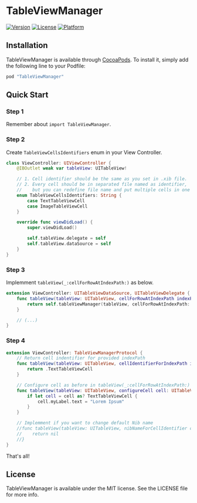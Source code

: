 # TableViewManager

[![Version](https://img.shields.io/cocoapods/v/TableViewManager.svg?style=flat)](http://cocoapods.org/pods/TableViewManager)
[![License](https://img.shields.io/cocoapods/l/TableViewManager.svg?style=flat)](http://cocoapods.org/pods/TableViewManager)
[![Platform](https://img.shields.io/cocoapods/p/TableViewManager.svg?style=flat)](http://cocoapods.org/pods/TableViewManager)

## Installation

TableViewManager is available through [CocoaPods](http://cocoapods.org). To install
it, simply add the following line to your Podfile:

```ruby
pod "TableViewManager"
```

## Quick Start

### Step 1

Remember about `import TableViewManager`.

### Step 2

Create `TableViewCellsIdentifiers` enum in your View Controller.

```swift
class ViewController: UIViewController {
    @IBOutlet weak var tableView: UITableView!

    // 1. Cell identifier should be the same as you set in .xib file.
    // 2. Every cell should be in separated file named as identifier,
    //    but you can redefine file name and put multiple cells in one file (see: step 4)
    enum TableViewCellsIdentifiers: String {
        case TextTableViewCell
        case ImageTableViewCell
    }

    override func viewDidLoad() {
        super.viewDidLoad()

        self.tableView.delegate = self
        self.tableView.dataSource = self
    }
}
```

### Step 3

Implemment `tableView(_:cellForRowAtIndexPath:)` as below.

```swift
extension ViewController: UITableViewDataSource, UITableViewDelegate {
    func tableView(tableView: UITableView, cellForRowAtIndexPath indexPath: NSIndexPath) -> UITableViewCell {
        return self.tableViewManager(tableView, cellForRowAtIndexPath: indexPath)
    }

    // (...)
}
```

### Step 4

```swift
extension ViewController: TableViewManagerProtocol {
    // Return cell indentifier for provided indexPath
    func tableView(tableView: UITableView, cellIdentifierForIndexPath indexPath: NSIndexPath) -> TableViewCellsIdentifiers {
        return .TextTableViewCell
    }

    // Configure cell as before in tableView(_:cellForRowAtIndexPath:)
    func tableView(tableView: UITableView, configureCell cell: UITableViewCell, withCellIdentifier cellIdentifier: TableViewCellsIdentifiers, forIndexPath indexPath: NSIndexPath) {
        if let cell = cell as? TextTableViewCell {
            cell.myLabel.text = "Lorem Ipsum"
        }
    }

    // Implemment if you want to change default Nib name
    //func tableView(tableView: UITableView, nibNameForCellIdentifier cellIdentifier: TableViewCellsIdentifiers) -> String? {
    //    return nil
    //}
}
```

That's all!

## License

TableViewManager is available under the MIT license. See the LICENSE file for more info.

